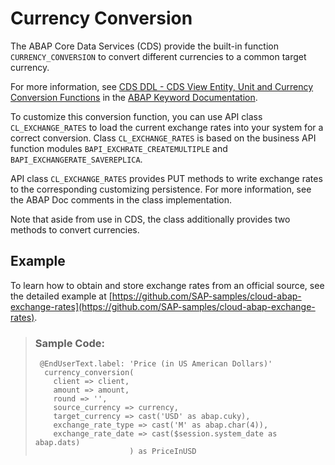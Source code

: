<!-- loio680f68b1c2fd4eb08de178a504fc6603 -->

# Currency Conversion

The ABAP Core Data Services \(CDS\) provide the built-in function `CURRENCY_CONVERSION` to convert different currencies to a common target currency.

For more information, see [CDS DDL - CDS View Entity, Unit and Currency Conversion Functions](https://help.sap.com/doc/abapdocu_cp_index_htm/CLOUD/en-US/index.htm?file=abencds_conv_func_unit_curr_v2.htm) in the [ABAP Keyword Documentation](https://help.sap.com/doc/abapdocu_cp_index_htm/CLOUD/en-US/index.htm).

To customize this conversion function, you can use API class `CL_EXCHANGE_RATES` to load the current exchange rates into your system for a correct conversion. Class `CL_EXCHANGE_RATES` is based on the business API function modules `BAPI_EXCHRATE_CREATEMULTIPLE` and `BAPI_EXCHANGERATE_SAVEREPLICA`.

API class `CL_EXCHANGE_RATES` provides PUT methods to write exchange rates to the corresponding customizing persistence. For more information, see the ABAP Doc comments in the class implementation.

Note that aside from use in CDS, the class additionally provides two methods to convert currencies.



<a name="loio680f68b1c2fd4eb08de178a504fc6603__section_d3l_bkd_jqb"/>

## Example

To learn how to obtain and store exchange rates from an official source, see the detailed example at [https://github.com/SAP-samples/cloud-abap-exchange-rates](https://github.com/SAP-samples/cloud-abap-exchange-rates).



> ### Sample Code:  
> ```abap
>  @EndUserText.label: 'Price (in US American Dollars)'
>   currency_conversion(
>     client => client,
>     amount => amount,
>     round => '',
>     source_currency => currency,
>     target_currency => cast('USD' as abap.cuky),
>     exchange_rate_type => cast('M' as abap.char(4)),
>     exchange_rate_date => cast($session.system_date as abap.dats)
>                      ) as PriceInUSD
> ```

